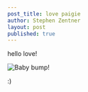 ```yaml
---
post_title: love paigie
author: Stephen Zentner
layout: post
published: true
---
```


hello love! 

![Baby bump!](https://github.com/sdzentner/blog_test/raw/master/pics/babybump.jpg)

:)

